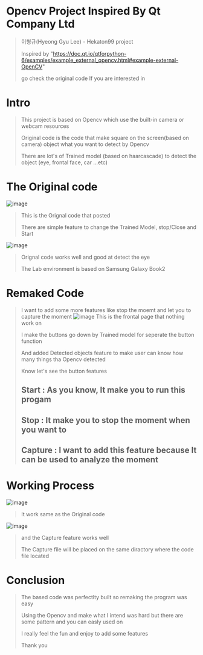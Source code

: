# Opencv Project Inspired By Qt Company Ltd

> 이형규(Hyeong Gyu Lee) - Hekaton99 project
> 
> Inspired by "https://doc.qt.io/qtforpython-6/examples/example_external_opencv.html#example-external-OpenCV"
> 
> go check the original code If you are interested in
>
> 
# Intro
> This project is based on Opencv which use the built-in camera or webcam resources
> 
> Original code is the code that make square on the screen(based on camera) object what you want to detect by Opencv
> 
> There are lot's of Trained model (based on haarcascade) to detect the object (eye, frontal face, car ...etc)
>
# The Original code
![image](https://github.com/user-attachments/assets/abb4710f-314d-4411-8d21-7c6b70199eb1)
> This is the Orignal code that posted
> 
> There are simple feature to change the Trained Model, stop/Close and Start
> 
![image](https://github.com/user-attachments/assets/6dbf0392-40d6-45ab-983a-dab4b3eae8f7)
> Orignal code works well and good at detect the eye
> 
> The Lab environment is based on Samsung Galaxy Book2
>
# Remaked Code
> I want to add some more features like stop the moemt and let you to capture the moment
![image](https://github.com/user-attachments/assets/980e82e0-3624-4d45-aebf-0494a7eb4726)
> This is the frontal page that nothing work on
> 
> I make the buttons go down by Trained model for seperate the button function
> 
> And added Detected objects feature to make user can know how many things tha Opencv detected
> 
> Know let's see the button features
> 
> ## Start : As you know, It make you to run this progam
> 
> ## Stop : It make you to stop the moment when you want to
> 
> ## Capture : I want to add this feature because It can be used to analyze the moment
>
> 
# Working Process
![image](https://github.com/user-attachments/assets/5de664df-7032-4fb4-9322-6d03f7373159)
> It work same as the Original code
> 
![image](https://github.com/user-attachments/assets/0cd66b69-aba1-42c7-9a99-97b7dcc0aae0)
> and the Capture feature works well
> 
> The Capture file will be placed on the same diractory where the code file located
>
# Conclusion
> The based code was perfectlty built so remaking the program was easy
> 
> Using the Opencv and make what I intend was hard but there are some pattern and you can easly used on
> 
> I really feel the fun and enjoy to add some features
> 
> Thank you





